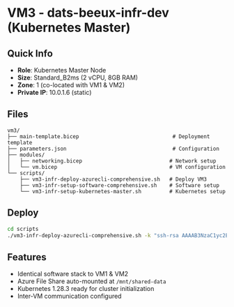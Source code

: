 # VM3 - dats-beeux-infr-dev (Kubernetes Master)

## Quick Info
- **Role**: Kubernetes Master Node
- **Size**: Standard_B2ms (2 vCPU, 8GB RAM)
- **Zone**: 1 (co-located with VM1 & VM2)
- **Private IP**: 10.0.1.6 (static)

## Files
```
vm3/
├── main-template.bicep                              # Deployment template
├── parameters.json                                  # Configuration
├── modules/
│   ├── networking.bicep                            # Network setup
│   └── vm.bicep                                    # VM configuration
└── scripts/
    ├── vm3-infr-deploy-azurecli-comprehensive.sh   # Deploy VM3
    ├── vm3-infr-setup-software-comprehensive.sh    # Software setup
    └── vm3-infr-setup-kubernetes-master.sh         # Kubernetes setup
```

## Deploy
```bash
cd scripts
./vm3-infr-deploy-azurecli-comprehensive.sh -k "ssh-rsa AAAAB3NzaC1yc2E..."
```

## Features
- Identical software stack to VM1 & VM2  
- Azure File Share auto-mounted at `/mnt/shared-data`
- Kubernetes 1.28.3 ready for cluster initialization
- Inter-VM communication configured